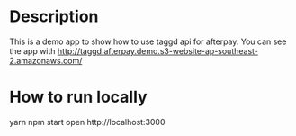 # Description

This is a demo app to show how to use taggd api for afterpay.
You can see the app with http://taggd.afterpay.demo.s3-website-ap-southeast-2.amazonaws.com/

# How to run locally

yarn
npm start
open http://localhost:3000
